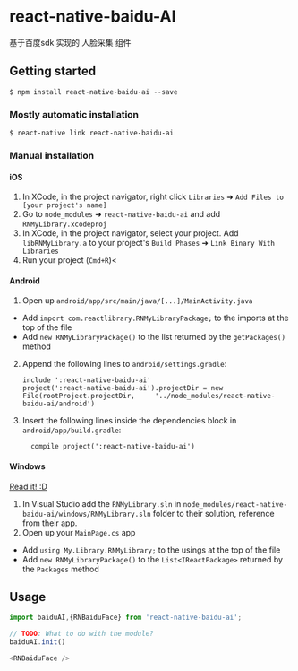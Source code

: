 
# react-native-baidu-AI
基于百度sdk 实现的 人脸采集 组件

## Getting started

`$ npm install react-native-baidu-ai --save`

### Mostly automatic installation

`$ react-native link react-native-baidu-ai`

### Manual installation


#### iOS

1. In XCode, in the project navigator, right click `Libraries` ➜ `Add Files to [your project's name]`
2. Go to `node_modules` ➜ `react-native-baidu-ai` and add `RNMyLibrary.xcodeproj`
3. In XCode, in the project navigator, select your project. Add `libRNMyLibrary.a` to your project's `Build Phases` ➜ `Link Binary With Libraries`
4. Run your project (`Cmd+R`)<

#### Android

1. Open up `android/app/src/main/java/[...]/MainActivity.java`
  - Add `import com.reactlibrary.RNMyLibraryPackage;` to the imports at the top of the file
  - Add `new RNMyLibraryPackage()` to the list returned by the `getPackages()` method
2. Append the following lines to `android/settings.gradle`:
  	```
  	include ':react-native-baidu-ai'
  	project(':react-native-baidu-ai').projectDir = new File(rootProject.projectDir, 	'../node_modules/react-native-baidu-ai/android')
  	```
3. Insert the following lines inside the dependencies block in `android/app/build.gradle`:
  	```
      compile project(':react-native-baidu-ai')
  	```

#### Windows
[Read it! :D](https://github.com/ReactWindows/react-native)

1. In Visual Studio add the `RNMyLibrary.sln` in `node_modules/react-native-baidu-ai/windows/RNMyLibrary.sln` folder to their solution, reference from their app.
2. Open up your `MainPage.cs` app
  - Add `using My.Library.RNMyLibrary;` to the usings at the top of the file
  - Add `new RNMyLibraryPackage()` to the `List<IReactPackage>` returned by the `Packages` method


## Usage
```javascript
import baiduAI,{RNBaiduFace} from 'react-native-baidu-ai';

// TODO: What to do with the module?
baiduAI.init()

<RNBaiduFace />

```
  

